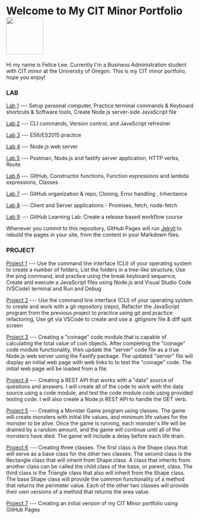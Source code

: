 # Welcome to My CIT Minor Portfolio <img src="https://user-images.githubusercontent.com/105137247/171943133-4aaa475e-db9c-4c4f-ae8b-1334bd8509a5.png" width="100">
Hi my name is Felice Lee. Currently I'm a Business Administration student with CIT minor at the University of Oregon. This is my CIT minor portfolio, hope you enjoy!

### LAB

[Lab 1](https://felice168.github.io/cit281-lab1/) --- Setup personal computer, Practice terminal commands & Keyboard shortcuts & Software tools, Create Node.js server-side JavaScript file 

[Lab 2](https://felice168.github.io/cit281-lab2/) --- CLI commands, Version control, and JavaScript refresher

[Lab 3](https://felice168.github.io/cit281-lab3/) --- ES6/ES2015 practice

[Lab 4](https://felice168.github.io/cit281-lab4/) --- Node.js web server

[Lab 5](https://felice168.github.io/cit281-lab5/) --- Postman, Node.js and fastify server application, HTTP verbs, Route

[Lab 6](https://felice168.github.io/cit281-lab6/) --- GitHub, Constructor functions, Function expressions and lambda expressions, Classes

[Lab 7](https://felice168.github.io/cit281-lab7/) --- GitHub organization & repo, Cloning, Error handling , Inheritance 

[Lab 8](https://felice168.github.io/cit281-lab8/) --- Client and Server applications - Promises, fetch, node-fetch

[Lab 9](https://felice168.github.io/cit281-lab9/) --- GitHub Learning Lab: Create a release based workflow course

Whenever you commit to this repository, GitHub Pages will run [Jekyll](https://jekyllrb.com/) to rebuild the pages in your site, from the content in your Markdown files.

### PROJECT

[Project 1](https://felice168.github.io/cit281-p1/) --- Use the command line interface (CLI) of your operating system to create a number of folders, List the folders in a tree-like structure, Use the ping command, and practice using the break keyboard sequence, Create and execute a JavaScript files using Node.js and Visual Studio Code (VSCode) terminal and Run and Debug

[Project 2](https://felice168.github.io/cit281-p2/) --- Use the command line interface (CLI) of your operating system to create and work with a git repository (repo), Refactor the JavaScript program from the previous project to practice using git and practice refactoring, Use git via VSCode
to create and use a .gitignore file & diff split screen

[Project 3](https://felice168.github.io/cit281-p3/) --- Creating a "coinage" code module that is capable of calculating the total value of coin objects. After completing the "coinage" code module functionality, then update the "server" code file as a true Node.js web server using the Fastify package. The updated "server" file will display an initial web page with web links to to test the "coinage" code. The initial web page will be loaded from a file.

[Project 4](https://felice168.github.io/cit281-p4/) --- Creating a REST API that works with a "data" source of questions and answers. I will create all of the code to work with the data source using a code module, and test the code module code using provided testing code. I will also create a Node.js REST API to handle the GET verb. 

[Project 5](https://felice168.github.io/cit281-p5/) --- Creating a Monster Game program using classes. The game will create monsters with initial life values, and minimum life values for the monster to be alive. Once the game is running, each monster's life will be drained by a random amount, and the game will continue until all of the monsters have died. The game will include a delay before each life drain.

[Project 6](https://felice168.github.io/cit281-p6/) --- Creating three classes. The first class is the Shape class that will serve as a base class for the other two classes. The second class is the Rectangle class that will inherit from Shape class. A class that inherits from another class can be called the child class of the base, or parent, class. The third class is the Triangle class that also will inherit from the Shape class. The base Shape class will provide the common functionality of a method that returns the perimeter value. Each of the other two classes will provide their own versions of a method that returns the area value. 

[Project 7](https://felice168.github.io/cit281-p7/) --- Creating an initial version of my CIT Minor portfolio using GitHub Pages
